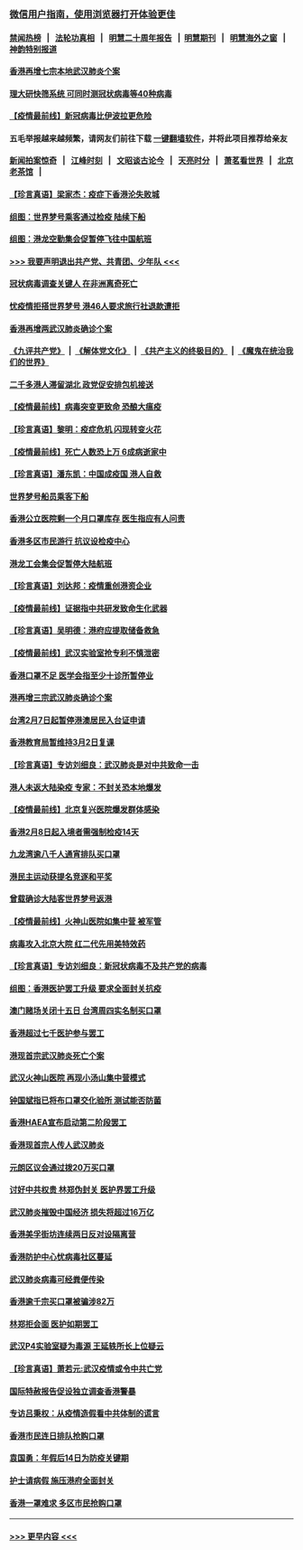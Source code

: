 ### [微信用户指南，使用浏览器打开体验更佳](https://github.com/gfw-breaker/banned-news1/blob/master/indexes/wechat-guide.md?t=0)
#### [禁闻热榜](热点新闻.md?t=0)  &nbsp;&nbsp;|&nbsp;&nbsp; [法轮功真相](https://github.com/gfw-breaker/truth/blob/master/README.md?t=0) &nbsp;&nbsp;|&nbsp;&nbsp; [明慧二十周年报告](https://github.com/gfw-breaker/mh-reports/blob/master/README.md?t=0) &nbsp;&nbsp;|&nbsp;&nbsp;[明慧期刊](https://github.com/gfw-breaker/mh-qikan) &nbsp;&nbsp;|&nbsp;&nbsp; [明慧海外之窗](https://github.com/gfw-breaker/mh-news/blob/master/README.md?t=0) &nbsp;&nbsp;|&nbsp;&nbsp; [神韵特别报道](https://github.com/gfw-breaker/mh-news/blob/master/shenyun.md?t=0)
#### [香港再增七宗本地武汉肺炎个案](../pages/nsc415/n11862405.md?t=02121244) 
#### [理大研快筛系统 可同时测冠状病毒等40种病毒](../pages/nsc415/n11862376.md?t=02121244) 
#### [【疫情最前线】新冠病毒比伊波拉更危险](../pages/nsc415/n11862199.md?t=02121244) 
#### 五毛举报越来越频繁，请网友们前往下载 [一键翻墙软件](https://github.com/gfw-breaker/ssr-accounts)，并将此项目推荐给亲友
#### [新闻拍案惊奇](https://github.com/gfw-breaker/banned-news1/blob/master/pages/link4.md) &nbsp;&nbsp;|&nbsp;&nbsp; [江峰时刻](https://github.com/gfw-breaker/banned-news1/blob/master/pages/link4.md) &nbsp;&nbsp;|&nbsp;&nbsp; [文昭谈古论今](https://github.com/gfw-breaker/banned-news1/blob/master/pages/link4.md) &nbsp;&nbsp;|&nbsp;&nbsp; [天亮时分](https://github.com/gfw-breaker/banned-news1/blob/master/pages/link4.md) &nbsp;&nbsp;|&nbsp;&nbsp; [萧茗看世界](https://github.com/gfw-breaker/banned-news1/blob/master/pages/link4.md) &nbsp;&nbsp;|&nbsp;&nbsp; [北京老茶馆](https://github.com/gfw-breaker/banned-news1/blob/master/pages/link4.md) &nbsp;&nbsp;|&nbsp;&nbsp; 
#### [【珍言真语】梁家杰：疫症下香港沦失败城](../pages/nsc415/n11861588.md?t=02121244) 
#### [组图：世界梦号乘客通过检疫 陆续下船](../pages/nsc415/n11858302.md?t=02121244) 
#### [组图：港龙空勤集会促暂停飞往中国航班](../pages/nsc415/n11858190.md?t=02121244) 
#### [>>> 我要声明退出共产党、共青团、少年队 <<<](https://github.com/begood0513/goodnews/blob/master/quit/letter.md) 
#### [冠状病毒调查关键人 在非洲离奇死亡](../pages/nsc415/n11859798.md?t=02121244) 
#### [忧疫情拒搭世界梦号 港46人要求旅行社退款遭拒](../pages/nsc415/n11859849.md?t=02121244) 
#### [香港再增两武汉肺炎确诊个案](../pages/nsc415/n11859833.md?t=02121244) 
#### [《九评共产党》](https://github.com/begood0513/9ping.md/blob/master/README.md) &nbsp;|&nbsp; [《解体党文化》](../../../../jtdwh.md/blob/master/README.md)  &nbsp;|&nbsp; [《共产主义的终极目的》](../../../../gczydzjmd.md/blob/master/README.md) &nbsp;|&nbsp; [《魔鬼在统治我们的世界》](../../../../mgztzwmdsj.md/blob/master/README.md) 
#### [二千多港人滞留湖北 政党促安排包机接送](../pages/nsc415/n11859831.md?t=02121244) 
#### [【疫情最前线】病毒突变更致命 恐酿大瘟疫](../pages/nsc415/n11859604.md?t=02121244) 
#### [【珍言真语】黎明：疫症危机 闪现转变火花](../pages/nsc415/n11859199.md?t=02121244) 
#### [【疫情最前线】死亡人数恐上万 6成病逝家中](../pages/nsc415/n11856687.md?t=02121244) 
#### [【珍言真语】潘东凯：中国成疫国 港人自救](../pages/nsc415/n11856962.md?t=02121244) 
#### [世界梦号船员乘客下船](../pages/nsc415/n11856883.md?t=02121244) 
#### [香港公立医院剩一个月口罩库存 医生指应有人问责](../pages/nsc415/n11856875.md?t=02121244) 
#### [香港多区市民游行 抗议设检疫中心](../pages/nsc415/n11856866.md?t=02121244) 
#### [港龙工会集会促暂停大陆航班](../pages/nsc415/n11856840.md?t=02121244) 
#### [【珍言真语】刘达邦：疫情重创港资企业](../pages/nsc415/n11854274.md?t=02121244) 
#### [【疫情最前线】证据指中共研发致命生化武器](../pages/nsc415/n11853087.md?t=02121244) 
#### [【珍言真语】吴明德：港府应提取储备救急](../pages/nsc415/n11852734.md?t=02121244) 
#### [【疫情最前线】武汉实验室抢专利不慎泄密](../pages/nsc415/n11850310.md?t=02121244) 
#### [香港口罩不足 医学会指至少十诊所暂停业](../pages/nsc415/n11850301.md?t=02121244) 
#### [港再增三宗武汉肺炎确诊个案](../pages/nsc415/n11850328.md?t=02121244) 
#### [台湾2月7日起暂停港澳居民入台证申请](../pages/nsc415/n11850304.md?t=02121244) 
#### [香港教育局暂维持3月2日复课](../pages/nsc415/n11850260.md?t=02121244) 
#### [【珍言真语】专访刘细良：武汉肺炎是对中共致命一击](../pages/nsc415/n11849934.md?t=02121244) 
#### [港人未返大陆染疫 专家：不封关恐本地爆发](../pages/nsc415/n11848021.md?t=02121244) 
#### [【疫情最前线】北京复兴医院爆发群体感染](../pages/nsc415/n11847626.md?t=02121244) 
#### [香港2月8日起入境者需强制检疫14天](../pages/nsc415/n11847658.md?t=02121244) 
#### [九龙湾逾八千人通宵排队买口罩](../pages/nsc415/n11847647.md?t=02121244) 
#### [港民主运动获提名竞逐和平奖](../pages/nsc415/n11847633.md?t=02121244) 
#### [曾载确诊大陆客世界梦号返港](../pages/nsc415/n11847608.md?t=02121244) 
#### [【疫情最前线】火神山医院如集中营 被军管](../pages/nsc415/n11847524.md?t=02121244) 
#### [病毒攻入北京大院 红二代先用美特效药](../pages/nsc415/n11847427.md?t=02121244) 
#### [【珍言真语】专访刘细良：新冠状病毒不及共产党的病毒](../pages/nsc415/n11847164.md?t=02121244) 
#### [组图：香港医护罢工升级 要求全面封关抗疫](../pages/nsc415/n11844107.md?t=02121244) 
#### [澳门赌场关闭十五日 台湾周四实名制买口罩](../pages/nsc415/n11845083.md?t=02121244) 
#### [香港超过七千医护参与罢工](../pages/nsc415/n11845051.md?t=02121244) 
#### [港现首宗武汉肺炎死亡个案](../pages/nsc415/n11844998.md?t=02121244) 
#### [武汉火神山医院 再现小汤山集中营模式](../pages/nsc415/n11844763.md?t=02121244) 
#### [钟国斌指已将布口罩交化验所 测试能否防菌](../pages/nsc415/n11842783.md?t=02121244) 
#### [香港HAEA宣布启动第二阶段罢工](../pages/nsc415/n11842723.md?t=02121244) 
#### [香港现首宗人传人武汉肺炎](../pages/nsc415/n11842766.md?t=02121244) 
#### [元朗区议会通过拨20万买口罩](../pages/nsc415/n11842754.md?t=02121244) 
#### [讨好中共权贵 林郑伪封关 医护界罢工升级](../pages/nsc415/n11842359.md?t=02121244) 
#### [武汉肺炎摧毁中国经济 损失将超过16万亿](../pages/nsc415/n11839723.md?t=02121244) 
#### [香港美孚街坊连续两日反对设隔离营](../pages/nsc415/n11839962.md?t=02121244) 
#### [香港防护中心忧病毒社区蔓延](../pages/nsc415/n11839933.md?t=02121244) 
#### [武汉肺炎病毒可经粪便传染](../pages/nsc415/n11839939.md?t=02121244) 
#### [香港逾千宗买口罩被骗涉82万](../pages/nsc415/n11839914.md?t=02121244) 
#### [林郑拒会面 医护如期罢工](../pages/nsc415/n11839892.md?t=02121244) 
#### [武汉P4实验室疑为毒源 王延轶所长上位疑云](../pages/nsc415/n11835543.md?t=02121244) 
#### [【珍言真语】萧若元:武汉疫情或令中共亡党](../pages/nsc415/n11829394.md?t=02121244) 
#### [国际特赦报告促设独立调查香港警暴](../pages/nsc415/n11833845.md?t=02121244) 
#### [专访吕秉权：从疫情造假看中共体制的谎言](../pages/nsc415/n11833813.md?t=02121244) 
#### [香港市民连日排队抢购口罩](../pages/nsc415/n11833794.md?t=02121244) 
#### [袁国勇：年假后14日为防疫关键期](../pages/nsc415/n11831088.md?t=02121244) 
#### [护士请病假 施压港府全面封关](../pages/nsc415/n11831030.md?t=02121244) 
#### [香港一罩难求 多区市民抢购口罩](../pages/nsc415/n11831002.md?t=02121244) 

----
#### [ >>> 更早内容 <<< ](../indexes/nsc415-earlier.md)
